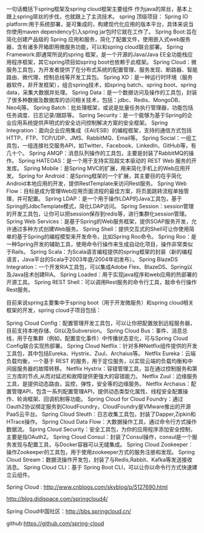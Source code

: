 
一句话概括下spring框架及spring cloud框架主要组件
作为java的屌丝，基本上跟上spring屌丝的步伐，也就跟上了主流技术。
spring 顶级项目：
Spring IO platform:用于系统部署，是可集成的，构建现代化应用的版本平台，具体来说当你使用maven dependency引入spring jar包时它就在工作了。
Spring Boot:旨在简化创建产品级的 Spring 应用和服务，简化了配置文件，使用嵌入式web服务器，含有诸多开箱即用微服务功能，可以和spring cloud联合部署。
Spring Framework:即通常所说的spring 框架，是一个开源的Java/Java EE全功能栈应用程序框架，其它spring项目如spring boot也依赖于此框架。
Spring Cloud：微服务工具包，为开发者提供了在分布式系统的配置管理、服务发现、断路器、智能路由、微代理、控制总线等开发工具包。
Spring XD：是一种运行时环境（服务器软件，非开发框架），组合spring技术，如spring batch、spring boot、spring data，采集大数据并处理。
Spring Data：是一个数据访问及操作的工具包，封装了很多种数据及数据库的访问相关技术，包括：jdbc、Redis、MongoDB、Neo4j等。
Spring Batch：批处理框架，或说是批量任务执行管理器，功能包括任务调度、日志记录/跟踪等。
Spring Security：是一个能够为基于Spring的企业应用系统提供声明式的安全访问控制解决方案的安全框架。
Spring Integration：面向企业应用集成（EAI/ESB）的编程框架，支持的通信方式包括HTTP、FTP、TCP/UDP、JMS、RabbitMQ、Email等。
Spring Social：一组工具包，一组连接社交服务API，如Twitter、Facebook、LinkedIn、GitHub等，有几十个。
Spring AMQP：消息队列操作的工具包，主要是封装了RabbitMQ的操作。
Spring HATEOAS：是一个用于支持实现超文本驱动的 REST Web 服务的开发库。
Spring Mobile：是Spring MVC的扩展，用来简化手机上的Web应用开发。
Spring for Android：是Spring框架的一个扩展，其主要目的在乎简化Android本地应用的开发，提供RestTemplate来访问Rest服务。
Spring Web Flow：目标是成为管理Web应用页面流程的最佳方案，将页面跳转流程单独管理，并可配置。
Spring LDAP：是一个用于操作LDAP的Java工具包，基于Spring的JdbcTemplate模式，简化LDAP访问。
Spring Session：session管理的开发工具包，让你可以把session保存到redis等，进行集群化session管理。
Spring Web Services：是基于Spring的Web服务框架，提供SOAP服务开发，允许通过多种方式创建Web服务。
Spring Shell：提供交互式的Shell可让你使用简单的基于Spring的编程模型来开发命令，比如Spring Roo命令。
Spring Roo：是一种Spring开发的辅助工具，使用命令行操作来生成自动化项目，操作非常类似于Rails。
Spring Scala：为Scala语言编程提供的spring框架的封装（新的编程语言，Java平台的Scala于2003年底/2004年初发布）。
Spring BlazeDS Integration：一个开发RIA工具包，可以集成Adobe Flex、BlazeDS、Spring以及Java技术创建RIA。
Spring Loaded：用于实现java程序和web应用的热部署的开源工具。
Spring REST Shell：可以调用Rest服务的命令行工具，敲命令行操作Rest服务。


目前来说spring主要集中于spring boot（用于开发微服务）和spring cloud相关框架的开发，spring cloud子项目包括：


Spring Cloud Config：配置管理开发工具包，可以让你把配置放到远程服务器，目前支持本地存储、Git以及Subversion。
Spring Cloud Bus：事件、消息总线，用于在集群（例如，配置变化事件）中传播状态变化，可与Spring Cloud Config联合实现热部署。
Spring Cloud Netflix：针对多种Netflix组件提供的开发工具包，其中包括Eureka、Hystrix、Zuul、Archaius等。
Netflix Eureka：云端负载均衡，一个基于 REST 的服务，用于定位服务，以实现云端的负载均衡和中间层服务器的故障转移。
Netflix Hystrix：容错管理工具，旨在通过控制服务和第三方库的节点,从而对延迟和故障提供更强大的容错能力。
Netflix Zuul：边缘服务工具，是提供动态路由，监控，弹性，安全等的边缘服务。
Netflix Archaius：配置管理API，包含一系列配置管理API，提供动态类型化属性、线程安全配置操作、轮询框架、回调机制等功能。
Spring Cloud for Cloud Foundry：通过Oauth2协议绑定服务到CloudFoundry，CloudFoundry是VMware推出的开源PaaS云平台。
Spring Cloud Sleuth：日志收集工具包，封装了Dapper,Zipkin和HTrace操作。
Spring Cloud Data Flow：大数据操作工具，通过命令行方式操作数据流。
Spring Cloud Security：安全工具包，为你的应用程序添加安全控制，主要是指OAuth2。
Spring Cloud Consul：封装了Consul操作，consul是一个服务发现与配置工具，与Docker容器可以无缝集成。
Spring Cloud Zookeeper：操作Zookeeper的工具包，用于使用zookeeper方式的服务注册和发现。
Spring Cloud Stream：数据流操作开发包，封装了与Redis,Rabbit、Kafka等发送接收消息。
Spring Cloud CLI：基于 Spring Boot CLI，可以让你以命令行方式快速建立云组件。




Spring Cloud : http://www.cnblogs.com/skyblog/p/5127690.html

http://blog.didispace.com/springcloud4/

Spring Cloud中国社区：http://bbs.springcloud.cn/

github:https://github.com/spring-cloud
